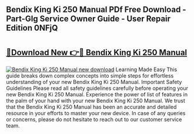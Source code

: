 ## Bendix King Ki 250 Manual PDf Free Download - Part-GIg Service Owner Guide - User Repair Edition 0NFjQ

# <h2><a href="http://bc71164.oget.top/?id=Bendix+King+Ki+250+Manual">🔗Download New 👉🔴 Bendix King Ki 250 Manual</a></h2>

[![Bendix King Ki 250 Manual new download](https://i.imgur.com/5g1atiW.png)](http://bc71164.oget.top/?id=Bendix+King+Ki+250+Manual)
Learning Made Easy This guide breaks down complex concepts into simple steps for effortless understanding of your new Bendix King Ki 250 Manual. Important Safety Guidelines Please read all safety guidelines carefully before operating your new Bendix King Ki 250 Manual. Experience the power of list of features in the palm of your hand with your new Bendix King Ki 250 Manual. We trust that the Bendix King Ki 250 Manual has been an accurate and detailed resource in your efforts to master your new device. In case of any queries or concerns, please do not hesitate to reach out to our customer service team.
